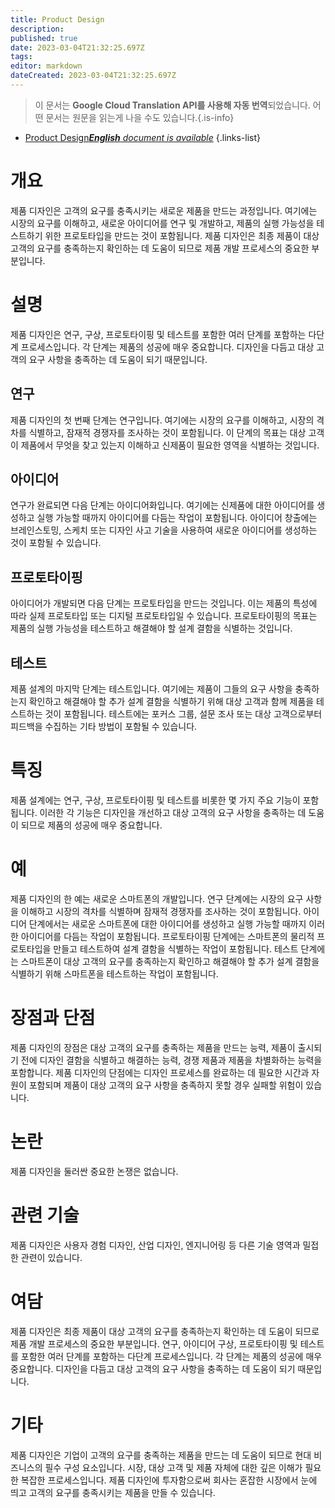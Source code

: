 ```yaml
---
title: Product Design
description: 
published: true
date: 2023-03-04T21:32:25.697Z
tags: 
editor: markdown
dateCreated: 2023-03-04T21:32:25.697Z
---
```


> 이 문서는 **Google Cloud Translation API를 사용해 자동 번역**되었습니다.
어떤 문서는 원문을 읽는게 나을 수도 있습니다.{.is-info}



- [Product Design***English** document is available*](/en/Knowledge-base/Dictionary/product-design)
{.links-list}


# 개요

제품 디자인은 고객의 요구를 충족시키는 새로운 제품을 만드는 과정입니다. 여기에는 시장의 요구를 이해하고, 새로운 아이디어를 연구 및 개발하고, 제품의 실행 가능성을 테스트하기 위한 프로토타입을 만드는 것이 포함됩니다. 제품 디자인은 최종 제품이 대상 고객의 요구를 충족하는지 확인하는 데 도움이 되므로 제품 개발 프로세스의 중요한 부분입니다.

# 설명

제품 디자인은 연구, 구상, 프로토타이핑 및 테스트를 포함한 여러 단계를 포함하는 다단계 프로세스입니다. 각 단계는 제품의 성공에 매우 중요합니다. 디자인을 다듬고 대상 고객의 요구 사항을 충족하는 데 도움이 되기 때문입니다.

## 연구

제품 디자인의 첫 번째 단계는 연구입니다. 여기에는 시장의 요구를 이해하고, 시장의 격차를 식별하고, 잠재적 경쟁자를 조사하는 것이 포함됩니다. 이 단계의 목표는 대상 고객이 제품에서 무엇을 찾고 있는지 이해하고 신제품이 필요한 영역을 식별하는 것입니다.

## 아이디어

연구가 완료되면 다음 단계는 아이디어화입니다. 여기에는 신제품에 대한 아이디어를 생성하고 실행 가능할 때까지 아이디어를 다듬는 작업이 포함됩니다. 아이디어 창출에는 브레인스토밍, 스케치 또는 디자인 사고 기술을 사용하여 새로운 아이디어를 생성하는 것이 포함될 수 있습니다.

## 프로토타이핑

아이디어가 개발되면 다음 단계는 프로토타입을 만드는 것입니다. 이는 제품의 특성에 따라 실제 프로토타입 또는 디지털 프로토타입일 수 있습니다. 프로토타이핑의 목표는 제품의 실행 가능성을 테스트하고 해결해야 할 설계 결함을 식별하는 것입니다.

## 테스트

제품 설계의 마지막 단계는 테스트입니다. 여기에는 제품이 그들의 요구 사항을 충족하는지 확인하고 해결해야 할 추가 설계 결함을 식별하기 위해 대상 고객과 함께 제품을 테스트하는 것이 포함됩니다. 테스트에는 포커스 그룹, 설문 조사 또는 대상 고객으로부터 피드백을 수집하는 기타 방법이 포함될 수 있습니다.

# 특징

제품 설계에는 연구, 구상, 프로토타이핑 및 테스트를 비롯한 몇 가지 주요 기능이 포함됩니다. 이러한 각 기능은 디자인을 개선하고 대상 고객의 요구 사항을 충족하는 데 도움이 되므로 제품의 성공에 매우 중요합니다.

# 예

제품 디자인의 한 예는 새로운 스마트폰의 개발입니다. 연구 단계에는 시장의 요구 사항을 이해하고 시장의 격차를 식별하며 잠재적 경쟁자를 조사하는 것이 포함됩니다. 아이디어 단계에서는 새로운 스마트폰에 대한 아이디어를 생성하고 실행 가능할 때까지 이러한 아이디어를 다듬는 작업이 포함됩니다. 프로토타이핑 단계에는 스마트폰의 물리적 프로토타입을 만들고 테스트하여 설계 결함을 식별하는 작업이 포함됩니다. 테스트 단계에는 스마트폰이 대상 고객의 요구를 충족하는지 확인하고 해결해야 할 추가 설계 결함을 식별하기 위해 스마트폰을 테스트하는 작업이 포함됩니다.

# 장점과 단점

제품 디자인의 장점은 대상 고객의 요구를 충족하는 제품을 만드는 능력, 제품이 출시되기 전에 디자인 결함을 식별하고 해결하는 능력, 경쟁 제품과 제품을 차별화하는 능력을 포함합니다. 제품 디자인의 단점에는 디자인 프로세스를 완료하는 데 필요한 시간과 자원이 포함되며 제품이 대상 고객의 요구 사항을 충족하지 못할 경우 실패할 위험이 있습니다.

# 논란

제품 디자인을 둘러싼 중요한 논쟁은 없습니다.

# 관련 기술

제품 디자인은 사용자 경험 디자인, 산업 디자인, 엔지니어링 등 다른 기술 영역과 밀접한 관련이 있습니다.

# 여담

제품 디자인은 최종 제품이 대상 고객의 요구를 충족하는지 확인하는 데 도움이 되므로 제품 개발 프로세스의 중요한 부분입니다. 연구, 아이디어 구상, 프로토타이핑 및 테스트를 포함한 여러 단계를 포함하는 다단계 프로세스입니다. 각 단계는 제품의 성공에 매우 중요합니다. 디자인을 다듬고 대상 고객의 요구 사항을 충족하는 데 도움이 되기 때문입니다.

# 기타

제품 디자인은 기업이 고객의 요구를 충족하는 제품을 만드는 데 도움이 되므로 현대 비즈니스의 필수 구성 요소입니다. 시장, 대상 고객 및 제품 자체에 대한 깊은 이해가 필요한 복잡한 프로세스입니다. 제품 디자인에 투자함으로써 회사는 혼잡한 시장에서 눈에 띄고 고객의 요구를 충족시키는 제품을 만들 수 있습니다.